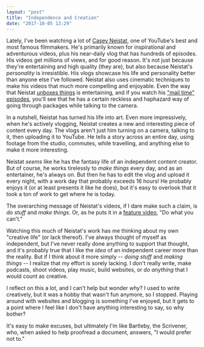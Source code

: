 ```yaml
---
layout: "post"
title: "Independence and Creation"
date: "2017-10-05 13:29"
---
```


Lately, I've been watching a lot of [Casey Neistat](https://www.youtube.com/channel/UCtinbF-Q-fVthA0qrFQTgXQ), one of YouTube's best and most famous filmmakers. He's primarily known for inspirational  and adventurous videos, plus his near-daily vlog that has hundreds of episodes. His videos get millions of views, and for good reason. It's not just because they're entertaining and high quality (they are), but also because Neistat's _personality_ is irresistible. His vlogs showcase his life and personality better than anyone else I've followed. Neistat also uses cinematic techniques to make his videos that much more compelling and enjoyable. Even the way that Neistat [unboxes things](https://www.youtube.com/watch?v=lw6bQZPhFrI) is entertaining, and if you watch his ["mail time" episodes](https://www.youtube.com/watch?v=MtOiRhapfFE), you'll see that he has a certain reckless and haphazard way of going through packages while talking to the camera. 

In a nutshell, Neistat has turned his life into art. Even more impressively, when he's actively vlogging, Neistat creates a new and interesting piece of content every day. The vlogs aren't just him turning on a camera, talking to it, then uploading it to YouTube. He tells a story across an entire day, using footage from the studio, commutes, while travelling, and anything else to make it more interesting.

Neistat _seems_ like he has the fantasy life of an independent content creator. But of course, he works tirelessly to _make things_ every day, and as an entertainer, he's always on. But then he has to edit the vlog and upload it every night, with a work day that probably exceeds 16 hours! He probably enjoys it (or at least presents it like he does), but it's easy to overlook that it took a ton of work to get where he is today.

The overarching message of Neistat's videos, if I dare make such a claim, is _do stuff_ and _make things_. Or, as he puts it in a [feature video](https://www.youtube.com/watch?time_continue=1&v=jG7dSXcfVqE), "Do what you can't."

Watching this much of Neistat's work has me thinking about my own "creative life" (or lack thereof). I've always thought of myself as independent, but I've never really done anything to support that thought, and it's probably true that I like the _idea_ of an independent career more than the reality. But if I think about it more simply -- _doing stuff_ and _making things_ -- I realize that my effort is sorely lacking. I don't really write, make podcasts, shoot videos, play music, build websites, or _do anything_ that I would count as creative.

I reflect on this a lot, and I can't help but wonder _why_? I used to write creatively, but it was a hobby that wasn't fun anymore, so I stopped. Playing around with websites and blogging is something I've enjoyed, but it gets to a point where I feel like I don't have anything interesting to say, so why bother?

It's easy to make excuses, but ultimately I'm like Bartleby, the Scrivener, who, when asked to help proofread a document, answers, "I would prefer not to."
